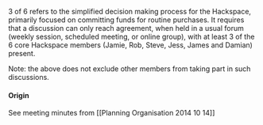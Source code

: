 3 of 6 refers to the simplified decision making process for the Hackspace, primarily focused on committing funds for routine purchases. It requires that a discussion can only reach agreement, when held in a usual forum (weekly session, scheduled meeting, or online group), with at least 3 of the 6 core Hackspace members (Jamie, Rob, Steve, Jess, James and Damian) present.


Note: the above does not exclude other members from taking part in such discussions.

#### Origin
See meeting minutes from [[Planning Organisation 2014 10 14]]